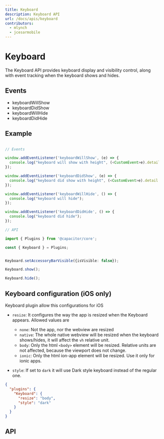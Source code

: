 ```yaml
---
title: Keyboard
description: Keyboard API
url: /docs/apis/keyboard
contributors:
  - mlynch
  - jcesarmobile
---
```


<plugin-platforms platforms="ios,android"></plugin-platforms>

# Keyboard

The Keyboard API provides keyboard display and visibility control, along with event tracking when the keyboard shows and hides.

<plugin-api index="true" name="keyboard"></plugin-api>


## Events

* keyboardWillShow
* keyboardDidShow
* keyboardWillHide
* keyboardDidHide

## Example

```typescript

// Events

window.addEventListener('keyboardWillShow', (e) => {
  console.log("keyboard will show with height", (<CustomEvent>e).detail.keyboardHeight);
});

window.addEventListener('keyboardDidShow', (e) => {
  console.log("keyboard did show with height", (<CustomEvent>e).detail.keyboardHeight);
});

window.addEventListener('keyboardWillHide', () => {
  console.log("keyboard will hide");
});

window.addEventListener('keyboardDidHide', () => {
  console.log("keyboard did hide");
});

// API

import { Plugins } from '@capacitor/core';

const { Keyboard } = Plugins;


Keyboard.setAccessoryBarVisible({isVisible: false});

Keyboard.show();

Keyboard.hide();

```

## Keyboard configuration (iOS only)

Keyboard plugin allow this configurations for iOS

- `resize`: It configures the way the app is resized when the Keyboard appears.
Allowed values are
  - `none`: Not the app, nor the webview are resized
  - `native`: The whole native webview will be resized when the keyboard shows/hides, it will affect the `vh` relative unit.
  - `body`: Only the html `<body>` element will be resized. Relative units are not affected, because the viewport does not change.
  - `ionic`: Only the html ion-app element will be resized. Use it only for ionic apps.

- `style`: If set to `dark` it will use Dark style keyboard instead of the regular one.

```json
{
  "plugins": {
    "Keyboard": {
      "resize": "body",
      "style": "dark"
    }
  }
}
```

## API

<plugin-api name="keyboard"></plugin-api>